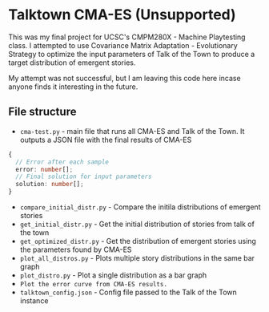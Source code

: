 # Talktown CMA-ES (Unsupported)

This was my final project for UCSC's CMPM280X - Machine Playtesting class. I attempted to use Covariance Matrix Adaptation - Evolutionary Strategy to optimize the input parameters of Talk of the Town to produce a target distribution of emergent stories.

My attempt was not successful, but I am leaving this code here incase anyone finds it interesting in the future.

## File structure
* ```cma-test.py``` - main file that runs all CMA-ES and Talk of the Town. It outputs a JSON file with the  final results of CMA-ES
```typescript
{
  // Error after each sample
  error: number[];
  // Final solution for input parameters
  solution: number[];
}
```
* ```compare_initial_distr.py``` - Compare the initila distributions of emergent stories
* ```get_initial_distr.py``` - Get the initial distribution of stories from talk of the town
* ```get_optimized_distr.py``` - Get the distribution of emergent stories using the parameters found by CMA-ES
* ```plot_all_distros.py``` - Plots multiple story distributions in the same bar graph
* ```plot_distro.py``` - Plot a single distribution as a bar graph
* ```Plot the error curve from CMA-ES results.```
* ```talktown_config.json``` - Config file passed to the Talk of the Town instance
